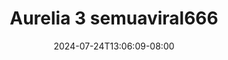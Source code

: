 --- 
title: "Aurelia 3 semuaviral666"
description: "    Aurelia 3 semuaviral666  tele video full  "
date: 2024-07-24T13:06:09-08:00
file_code: "kfcghfnmput1"
draft: false
cover: "u9x08h7riifgmd0e.jpg"
tags: ["Aurelia", "bokep-indo", "bokep-viral", "bokep-ig"]
length: 290
fld_id: "1391233"
foldername: "AureliaViral"
categories: ["AureliaViral"]
views: 53
---